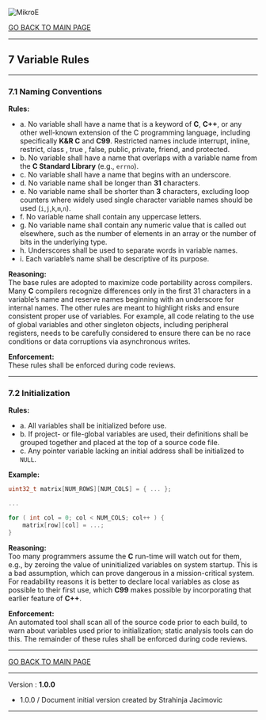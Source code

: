 ![MikroE](http://www.mikroe.com/img/designs/beta/logo_small.png)

[GO BACK TO MAIN PAGE](../README.md)

---
## 7 Variable Rules

---
### 7.1 Naming Conventions

**Rules:**
- a. No variable shall have a name that is a keyword of **C**, **C++**, or any other well-known extension of the C programming language, including specifically **K&R C** and **C99**. Restricted names include interrupt, inline, restrict, class , true , false, public, private, friend, and protected.
- b. No variable shall have a name that overlaps with a variable name from the **C Standard Library** (e.g., ```errno```).
- c. No variable shall have a name that begins with an underscore.
- d. No variable name shall be longer than **31** characters.
- e. No variable name shall be shorter than **3** characters, excluding loop counters where widely used single character variable names should be used (```i```,```j```,```k```,```m```,```n```).
- f. No variable name shall contain any uppercase letters.
- g. No variable name shall contain any numeric value that is called out elsewhere, such as the number of elements in an array or the number of bits in the underlying type.
- h. Underscores shall be used to separate words in variable names.
- i. Each variable’s name shall be descriptive of its purpose.

**Reasoning:**<br /> The base rules are adopted to maximize code portability across compilers. Many **C** compilers recognize differences only in the first 31 characters in a variable’s name and reserve names beginning with an underscore for internal names. The other rules are meant to highlight risks and ensure consistent proper use of variables. For example, all code relating to the use of global variables and other singleton objects, including peripheral registers, needs to be carefully considered to ensure there can be no race conditions or data corruptions via asynchronous writes.

**Enforcement:**<br /> These rules shall be enforced during code reviews.

---
### 7.2 Initialization

**Rules:**
- a. All variables shall be initialized before use.
- b. If project- or file-global variables are used, their definitions shall be grouped together and placed at the top of a source code file.
- c. Any pointer variable lacking an initial address shall be initialized to ```NULL```.

**Example:**

```.c
uint32_t matrix[NUM_ROWS][NUM_COLS] = { ... };

...

for ( int col = 0; col < NUM_COLS; col++ ) {
    matrix[row][col] = ...;
}
```

**Reasoning:**<br /> Too many programmers assume the **C** run-time will watch out for them, e.g., by zeroing the value of uninitialized variables on system startup. This is a bad assumption, which can prove dangerous in a mission-critical system. For readability reasons it is better to declare local variables as close as possible to their first use, which **C99** makes possible by incorporating that earlier feature of **C++**.

**Enforcement:**<br /> An automated tool shall scan all of the source code prior to each build, to warn about variables used prior to initialization; static analysis tools can do this. The remainder of these rules shall be enforced during code reviews.

---

[GO BACK TO MAIN PAGE](../README.md)

---

Version : **1.0.0**

- 1.0.0 / Document initial version created by Strahinja Jacimovic

---
